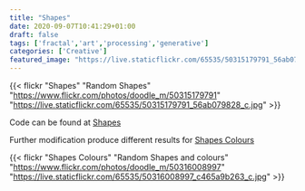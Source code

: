 ```yaml
---
title: "Shapes"
date: 2020-09-07T10:41:29+01:00
draft: false
tags: ['fractal','art','processing','generative']
categories: ['Creative']
featured_image: "https://live.staticflickr.com/65535/50315179791_56ab079828_w.jpg"
---
```


{{< flickr "Shapes"
           "Random Shapes"
           "https://www.flickr.com/photos/doodle_m/50315179791"
           "https://live.staticflickr.com/65535/50315179791_56ab079828_c.jpg" >}}

Code can be found at [Shapes](https://github.com/alastairhm/processing/tree/master/shapes)

Further modification produce different results for [Shapes Colours](https://github.com/alastairhm/processing/tree/master/shapes_colour)

{{< flickr "Shapes Colours"
           "Random Shapes and colours"
           "https://www.flickr.com/photos/doodle_m/50316008997"
           "https://live.staticflickr.com/65535/50316008997_c465a9b263_c.jpg" >}}